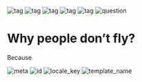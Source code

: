 ![tag](https://img.shields.io/badge/language-java-red.svg)
![tag](https://img.shields.io/badge/jdk-1.8-blue.svg)
![tag](https://img.shields.io/badge/level-L1-green.svg)
![tag](https://img.shields.io/badge/topic-mytest-green.svg)
![tag](https://img.shields.io/badge/locale-ru-green.svg)
![question](https://img.shields.io/badge/-question-grey.svg) 

# Why people don’t fly?
<!--div-->
Because

![meta](https://img.shields.io/badge/_meta-red.svg)    ![id](https://img.shields.io/badge/_id-null-red.svg)    ![locale_key](https://img.shields.io/badge/key-22c6bd811392459fa10f14dcf6c2b583-yellow.svg)    ![template_name](https://img.shields.io/badge/simple_question-v.0.1-yellow.svg)
